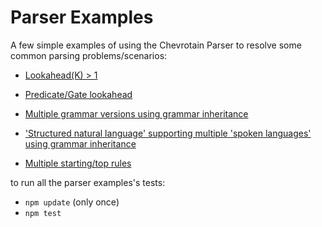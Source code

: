 # Parser Examples

A few simple examples of using the Chevrotain Parser to resolve some common parsing problems/scenarios:

* [Lookahead(K) > 1](large_lookahead/large_lookahead.js)

* [Predicate/Gate lookahead](predicate_lookahead/predicate_lookahead.js)

* [Multiple grammar versions using grammar inheritance](versioning/versioning.js)

* ['Structured natural language' supporting multiple 'spoken languages' using grammar inheritance](inheritance/inheritance.js)

* [Multiple starting/top rules](multi_start_rules/multi_start_rules.js)


to run all the parser examples's tests:
* ```npm update``` (only once)
* ```npm test```
